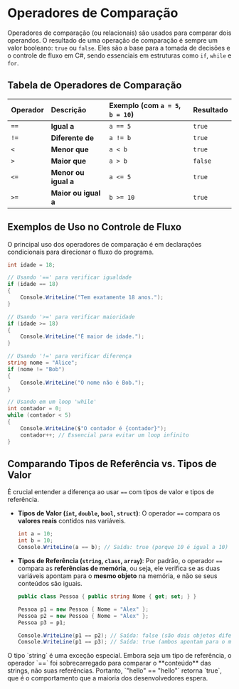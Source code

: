 # Operadores de Comparação

Operadores de comparação (ou relacionais) são usados para comparar dois operandos. O resultado de uma operação de comparação é sempre um valor booleano: `true` ou `false`. Eles são a base para a tomada de decisões e o controle de fluxo em C#, sendo essenciais em estruturas como `if`, `while` e `for`.

## Tabela de Operadores de Comparação

| Operador | Descrição | Exemplo (com `a = 5`, `b = 10`) | Resultado |
| :--- | :--- | :--- | :--- |
| `==` | **Igual a** | `a == 5` | `true` |
| `!=` | **Diferente de** | `a != b` | `true` |
| `<` | **Menor que** | `a < b` | `true` |
| `>` | **Maior que** | `a > b` | `false` |
| `<=` | **Menor ou igual a** | `a <= 5` | `true` |
| `>=` | **Maior ou igual a** | `b >= 10` | `true` |

## Exemplos de Uso no Controle de Fluxo

O principal uso dos operadores de comparação é em declarações condicionais para direcionar o fluxo do programa.

```c#
int idade = 18;

// Usando '==' para verificar igualdade
if (idade == 18)
{
    Console.WriteLine("Tem exatamente 18 anos.");
}

// Usando '>=' para verificar maioridade
if (idade >= 18)
{
    Console.WriteLine("É maior de idade.");
}

// Usando '!=' para verificar diferença
string nome = "Alice";
if (nome != "Bob")
{
    Console.WriteLine("O nome não é Bob.");
}

// Usando em um loop 'while'
int contador = 0;
while (contador < 5)
{
    Console.WriteLine($"O contador é {contador}");
    contador++; // Essencial para evitar um loop infinito
}
```

## Comparando Tipos de Referência vs. Tipos de Valor

É crucial entender a diferença ao usar `==` com tipos de valor e tipos de referência.

-   **Tipos de Valor (`int`, `double`, `bool`, `struct`)**: O operador `==` compara os **valores reais** contidos nas variáveis.

    ```c#
    int a = 10;
    int b = 10;
    Console.WriteLine(a == b); // Saída: true (porque 10 é igual a 10)
    ```

-   **Tipos de Referência (`string`, `class`, `array`)**: Por padrão, o operador `==` compara as **referências de memória**, ou seja, ele verifica se as duas variáveis apontam para o **mesmo objeto** na memória, e não se seus conteúdos são iguais.

    ```c#
    public class Pessoa { public string Nome { get; set; } }

    Pessoa p1 = new Pessoa { Nome = "Alex" };
    Pessoa p2 = new Pessoa { Nome = "Alex" };
    Pessoa p3 = p1;

    Console.WriteLine(p1 == p2); // Saída: false (são dois objetos diferentes na memória)
    Console.WriteLine(p1 == p3); // Saída: true (ambos apontam para o mesmo objeto)
    ```

<note>
O tipo `string` é uma exceção especial. Embora seja um tipo de referência, o operador `==` foi sobrecarregado para comparar o **conteúdo** das strings, não suas referências. Portanto, `"hello" == "hello"` retorna `true`, que é o comportamento que a maioria dos desenvolvedores espera.
</note>
